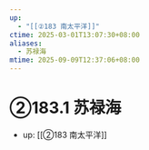 ```yaml
---
up:
  - "[[②183 南太平洋]]"
ctime: 2025-03-01T13:07:30+08:00
aliases:
  - 苏禄海
mtime: 2025-09-09T12:37:06+08:00
---
```


# ②183.1 苏禄海

- up: [[②183 南太平洋]]
